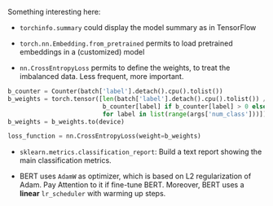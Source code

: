 Something interesting here:

- `torchinfo.summary` could display the model summary as in TensorFlow

- `torch.nn.Embedding.from_pretrained` permits to load pretrained embeddings in a (customized) model

- `nn.CrossEntropyLoss` permits to define the weights, to treat the imbalanced data. Less frequent, more important.

``` python
b_counter = Counter(batch['label'].detach().cpu().tolist())
b_weights = torch.tensor([len(batch['label'].detach().cpu().tolist()) /
                          b_counter[label] if b_counter[label] > 0 else 0 
                          for label in list(range(args['num_class']))])
b_weights = b_weights.to(device)

loss_function = nn.CrossEntropyLoss(weight=b_weights)
```

- `sklearn.metrics.classification_report`: Build a text report showing the main classification metrics.

- BERT uses `AdamW` as optimizer, which is based on L2 regularization of Adam. Pay Attention to it if fine-tune BERT. Moreover, BERT uses a **linear** `lr_scheduler` with warming up steps.